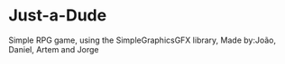 # Just-a-Dude
Simple RPG game, using the SimpleGraphicsGFX library, Made by:João, Daniel, Artem and Jorge
